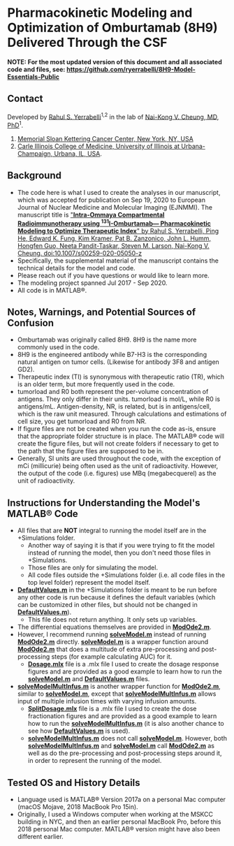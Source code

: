 # Pharmacokinetic Modeling and Optimization of Omburtamab (8H9) Delivered Through the CSF  

**NOTE: For the most updated version of this document and all associated code and files, see: https://github.com/ryerrabelli/8H9-Model-Essentials-Public**

## Contact  

 Developed by [Rahul S. Yerrabelli](https://orcid.org/0000-0002-7670-9601)<sup>1,2</sup> in the lab of [Nai-Kong V. Cheung, MD, PhD](https://orcid.org/0000-0001-6323-5171
)<sup>1</sup>.  
 1. [Memorial Sloan Kettering Cancer Center, New York, NY, USA](https://www.mskcc.org/research-areas/labs/nai-kong-cheung)  
 1. [Carle Illinois College of Medicine, University of Illinois at Urbana-Champaign, Urbana, IL, USA](https://medicine.illinois.edu/).  



## Background  
* The code here is what I used to create the analyses in our manuscript, which was accepted for publication on Sep 19, 2020 to European Journal of Nuclear Medicine and Molecular Imaging (EJNMMI). The manuscript title is ["**Intra-Ommaya Compartmental Radioimmunotherapy using <sup>131</sup>I-Omburtamab— Pharmacokinetic Modeling to Optimize Therapeutic Index**" by Rahul S. Yerrabelli, Ping He, Edward K. Fung, Kim Kramer, Pat B. Zanzonico, John L. Humm, Hongfen Guo, Neeta Pandit-Taskar, Steven M. Larson, Nai-Kong V. Cheung. doi:10.1007/s00259-020-05050-z](https://doi.org/10.1007/s00259-020-05050-z)  
* Specifically, the supplemental material of the manuscript contains the technical details for the model and code.
* Please reach out if you have questions or would like to learn more.  
* The modeling project spanned Jul 2017 - Sep 2020.  
* All code is in MATLAB®.


## Notes, Warnings, and Potential Sources of Confusion  
* Omburtamab was originally called 8H9. 8H9 is the name more commonly used in the code.  
* 8H9 is the engineered antibody while B7-H3 is the corresponding natural antigen on tumor cells. (Likewise for antibody 3F8 and antigen GD2).  
* Therapeutic index (TI) is synonymous with therapeutic ratio (TR), which is an older term, but more frequently used in the code.  
* tumorload and R0 both represent the per-volume concentration of antigens. They only differ in their units. tumorload is mol/L, while R0 is antigens/mL. Antigen-density, NR, is related, but is in antigens/cell, which is the raw unit measured. Through calculations and estimations of cell size, you get tumorload and R0 from NR.  
* If figure files are not be created when you run the code as-is, ensure that the appropriate folder structure is in place. The MATLAB® code will create the figure files, but will not create folders if necessary to get to the path that the figure files are supposed to be in.  
* Generally, SI units are used throughout the code, with the exception of mCi (millicurie) being often used as the unit of radioactivity. However, the output of the code (i.e. figures) use MBq (megabecquerel) as the unit of radioactivity.


## Instructions for Understanding the Model's MATLAB® Code  
* All files that are **NOT** integral to running the model itself are in the +Simulations folder.
  * Another way of saying it is that if you were trying to fit the model instead of running the model, then you don't need those files in +Simulations.
  * Those files are only for simulating the model.
  * All code files outside the +Simulations folder (i.e. all code files in the top level folder) represent the model itself.
* **[DefaultValues.m](+Simulations/DefaultValues.m)** in the +Simulations folder is meant to be run before any other code is run because it defines the default variables (which can be customized in other files, but should not be changed in **[DefaultValues.m](+Simulations/DefaultValues.m)**).
  * This file does not return anything. It only sets up variables.
* The differential equations themselves are provided in **[ModOde2.m](ModOde2.m)**.
* However, I recommend running **[solveModel.m](solveModel.m)** instead of running **[ModOde2.m](ModOde2.m)** directly. **[solveModel.m](solveModel.m)** is a wrapper function around  **[ModOde2.m](ModOde2.m)** that does a multitude of extra pre-processing and post-processing steps (for example calculating AUC) for it.
  * **[Dosage.mlx](+Simulations/Dosage.mlx)** file is a .mlx file I used to create the dosage response figures and are provided as a good example to learn how to run the **[solveModel.m](solveModel.m)** and **[DefaultValues.m](+Simulations/DefaultValues.m)** files.  
* **[solveModelMultInfus.m](solveModelMultInfus.m)** is another wrapper function for **[ModOde2.m](ModOde2.m)**, similar to **[solveModel.m](solveModel.m)**, except that **[solveModelMultInfus.m](solveModelMultInfus.m)** allows input of multiple infusion times with varying infusion amounts.
  * **[SplitDosage.mlx](+Simulations/SplitDosage.mlx)** file is a .mlx file I used to create the dose fractionation figures and are provided as a good example to learn how to run the **[solveModelMultInfus.m](solveModelMultInfus.m)** (it is also another chance to see how **[DefaultValues.m](+Simulations/DefaultValues.m)** is used).  
  * **[solveModelMultInfus.m](solveModelMultInfus.m)** does not call **[solveModel.m](solveModel.m)**. However, both **[solveModelMultInfus.m](solveModelMultInfus.m)** and **[solveModel.m](solveModel.m)** call **[ModOde2.m](ModOde2.m)** as well as do the pre-processing and post-processing steps around it, in order to represent the running of the model.


## Tested OS and History Details  
* Language used is MATLAB® Version 2017a on a personal Mac computer (macOS Mojave, 2018 MacBook Pro 15in).  
* Originally, I used a Windows computer when working at the MSKCC building in NYC, and then an earlier personal MacBook Pro, before this 2018 personal Mac computer. MATLAB® version might have also been different earlier.  

